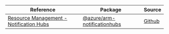 | Reference | Package | Source |
|---|---|---|
|[Resource Management - Notification Hubs](arm-notificationhubs-readme.md)|[@azure/arm-notificationhubs](https://www.npmjs.com/package/@azure/arm-notificationhubs)|[Github](https://github.com/Azure/azure-sdk-for-js/blob/main/sdk/notificationhubs/arm-notificationhubs)|
